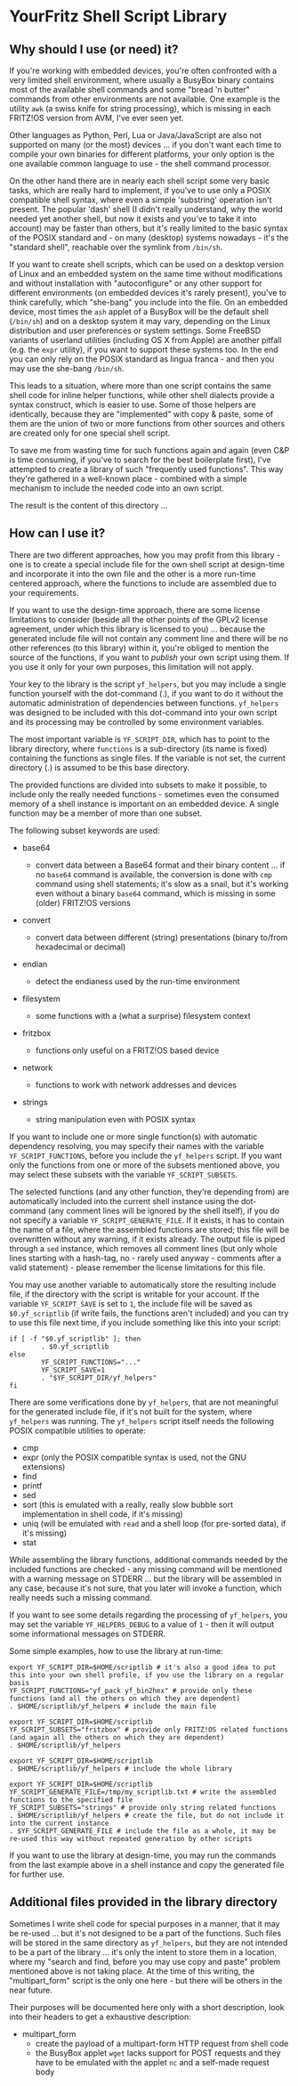 # YourFritz Shell Script Library

## Why should I use (or need) it?

If you're working with embedded devices, you're often confronted with a very limited shell environment, where usually a BusyBox binary contains most of the available shell commands and some "bread 'n butter" commands from other environments are not available. One example is the utility ```awk``` (a swiss knife for string processing), which is missing in each FRITZ!OS version from AVM, I've ever seen yet.

Other languages as Python, Perl, Lua or Java/JavaScript are also not supported on many (or the most) devices ... if you don't want each time to compile your own binaries for different platforms, your only option is the one available common language to use - the shell command processor.

On the other hand there are in nearly each shell script some very basic tasks, which are really hard to implement, if you've to use only a POSIX compatible shell syntax, where even a simple 'substring' operation isn't present. The popular 'dash' shell (I didn't really understand, why the world needed yet another shell, but now it exists and you've to take it into account) may be faster than others, but it's really limited to the basic syntax of the POSIX standard and - on many (desktop) systems nowadays - it's the "standard shell", reachable over the symlink from ```/bin/sh```.

If you want to create shell scripts, which can be used on a desktop version of Linux and an embedded system on the same time without modifications and without installation with "autoconfigure" or any other support for different environments (on embedded devices it's rarely present), you've to think carefully, which "she-bang" you include into the file. On an embedded device, most times the ```ash``` applet of a BusyBox will be the default shell (```/bin/sh```) and on a desktop system it may vary, depending on the Linux distribution and user preferences or system settings. Some FreeBSD variants of userland utilities (including OS X from Apple) are another pitfall (e.g. the ```expr``` utility), if you want to support these systems too. In the end you can only rely on the POSIX standard as lingua franca - and then you may use the she-bang ```/bin/sh```.

This leads to a situation, where more than one script contains the same shell code for inline helper functions, while other shell dialects provide a syntax construct, which is easier to use. Some of those helpers are identically, because they are "implemented" with copy & paste, some of them are the union of two or more functions from other sources and others are created only for one special shell script.

To save me from wasting time for such functions again and again (even C&P is time consuming, if you've to search for the best boilerplate first), I've attempted to create a library of such "frequently used functions". This way they're gathered in a well-known place - combined with a simple mechanism to include the needed code into an own script.

The result is the content of this directory ...

## How can I use it?

There are two different approaches, how you may profit from this library - one is to create a special include file for the own shell script at design-time and incorporate it into the own file and the other is a more run-time centered approach, where the functions to include are assembled due to your requirements.

If you want to use the design-time approach, there are some license limitations to consider (beside all the other points of the GPLv2 license agreement, under which this library is licensed to you) ... because the generated include file will not contain any comment line and there will be no other references (to this library) within it, you're obliged to mention the source of the functions, if you want to *publish* your own script using them. If you use it only for your own purposes, this limitation will not apply.

Your key to the library is the script ```yf_helpers```, but you may include a single function yourself with the dot-command (.), if you want to do it without the automatic administration of dependencies between functions. ```yf_helpers``` was designed to be included with this dot-command into your own script and its processing may be controlled by some environment variables.

The most important variable is ```YF_SCRIPT_DIR```, which has to point to the library directory, where ```functions``` is a sub-directory (its name is fixed) containing the functions as single files. If the variable is not set, the current directory (.) is assumed to be this base directory.

The provided functions are divided into subsets to make it possible, to include only the really needed functions - sometimes even the consumed memory of a shell instance is important on an embedded device. A single function may be a member of more than one subset.

The following subset keywords are used:

- base64
  - convert data between a Base64 format and their binary content ... if no ```base64``` command is available, the conversion is done with ```cmp``` command using shell statements; it's slow as a snail, but it's working even without a binary ```base64``` command, which is missing in some (older) FRITZ!OS versions

- convert
  - convert data between different (string) presentations (binary to/from hexadecimal or decimal)

- endian
  - detect the endianess used by the run-time environment

- filesystem
  - some functions with a (what a surprise) filesystem context
- fritzbox

  - functions only useful on a FRITZ!OS based device
- network

  - functions to work with network addresses and devices
- strings
  - string manipulation even with POSIX syntax

If you want to include one or more single function(s) with automatic dependency resolving, you may specify their names with the variable ```YF_SCRIPT_FUNCTIONS```, before you include the ```yf_helpers``` script. If you want only the functions from one or more of the subsets mentioned above, you may select these subsets with the variable ```YF_SCRIPT_SUBSETS```.

The selected functions (and any other function, they're depending from) are automatically included into the current shell instance using the dot-command (any comment lines will be ignored by the shell itself), if you do not specify a variable ```YF_SCRIPT_GENERATE_FILE```. If it exists, it has to contain the name of a file, where the assembled functions are stored; this file will be overwritten without any warning, if it exists already. The output file is piped through a ```sed``` instance, which removes all comment lines (but only whole lines starting with a hash-tag, no - rarely used anyway - comments after a valid statement) - please remember the license limitations for this file.

You may use another variable to automatically store the resulting include file, if the directory with the script is writable for your account. If the variable ```YF_SCRIPT_SAVE``` is set to ```1```, the include file will be saved as ```$0.yf_scriptlib``` (if write fails, the functions aren't included) and you can try to use this file next time, if you include something like this into your script:

```shell
if [ -f "$0.yf_scriptlib" ]; then
        . $0.yf_scriptlib
else
        YF_SCRIPT_FUNCTIONS="..."
        YF_SCRIPT_SAVE=1
        . "$YF_SCRIPT_DIR/yf_helpers"
fi
```

There are some verifications done by ```yf_helpers```, that are not meaningful for the generated include file, if it's not built for the system, where ```yf_helpers``` was running. The ```yf_helpers``` script itself needs the following POSIX compatible utilities to operate:

- cmp
- expr (only the POSIX compatible syntax is used, not the GNU extensions)
- find
- printf
- sed
- sort (this is emulated with a really, really slow bubble sort implementation in shell code, if it's missing)
- uniq (will be emulated with ```read``` and a shell loop (for pre-sorted data), if it's missing)
- stat

While assembling the library functions, additional commands needed by the included functions are checked - any missing command will be mentioned with a warning message on STDERR ... but the library will be assembled in any case, because it's not sure, that you later will invoke a function, which really needs such a missing command.

If you want to see some details regarding the processing of ```yf_helpers```, you may set the variable ```YF_HELPERS_DEBUG``` to a value of ```1``` - then it will output some informational messages on STDERR.

Some simple examples, how to use the library at run-time:

```shell
export YF_SCRIPT_DIR=$HOME/scriptlib # it's also a good idea to put this into your own shell profile, if you use the library on a regular basis
YF_SCRIPT_FUNCTIONS="yf_pack yf_bin2hex" # provide only these functions (and all the others on which they are dependent)
. $HOME/scriptlib/yf_helpers # include the main file
```

```shell
export YF_SCRIPT_DIR=$HOME/scriptlib
YF_SCRIPT_SUBSETS="fritzbox" # provide only FRITZ!OS related functions (and again all the others on which they are dependent)
. $HOME/scriptlib/yf_helpers
```

```shell
export YF_SCRIPT_DIR=$HOME/scriptlib
. $HOME/scriptlib/yf_helpers # include the whole library
```

```shell
export YF_SCRIPT_DIR=$HOME/scriptlib
YF_SCRIPT_GENERATE_FILE=/tmp/my_scriptlib.txt # write the assembled functions to the specified file
YF_SCRIPT_SUBSETS="strings" # provide only string related functions
. $HOME/scriptlib/yf_helpers # create the file, but do not include it into the current instance
. $YF_SCRIPT_GENERATE_FILE # include the file as a whole, it may be re-used this way without repeated generation by other scripts

```

If you want to use the library at design-time, you may run the commands from the last example above in a shell instance and copy the generated file for further use.

## Additional files provided in the library directory

Sometimes I write shell code for special purposes in a manner, that it may be re-used ... but it's not designed to be a part of the functions. Such files will be stored in the same directory as ```yf_helpers```, but they are not intended to be a part of the library ... it's only the intent to store them in a location, where my "search and find, before you may use copy and paste" problem mentioned above is not taking place. At the time of this writing, the "multipart_form" script is the only one here - but there will be others in the near future.

Their purposes will be documented here only with a short description, look into their headers to get a exhaustive description:

- multipart_form
  - create the payload of a multipart-form HTTP request from shell code
  - the BusyBox applet ```wget``` lacks support for POST requests and they have to be emulated with the applet ```nc``` and a self-made request body
